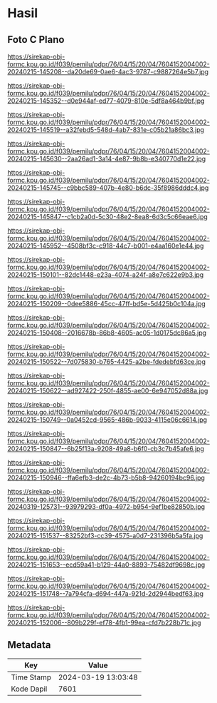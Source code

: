 # Hasil

## Foto C Plano

https://sirekap-obj-formc.kpu.go.id/f039/pemilu/pdpr/76/04/15/20/04/7604152004002-20240215-145208--da20de69-0ae6-4ac3-9787-c9887264e5b7.jpg

https://sirekap-obj-formc.kpu.go.id/f039/pemilu/pdpr/76/04/15/20/04/7604152004002-20240215-145352--d0e944af-ed77-4079-810e-5df8a464b9bf.jpg

https://sirekap-obj-formc.kpu.go.id/f039/pemilu/pdpr/76/04/15/20/04/7604152004002-20240215-145519--a32febd5-548d-4ab7-831e-c05b21a86bc3.jpg

https://sirekap-obj-formc.kpu.go.id/f039/pemilu/pdpr/76/04/15/20/04/7604152004002-20240215-145630--2aa26ad1-3a14-4e87-9b8b-e340770d1e22.jpg

https://sirekap-obj-formc.kpu.go.id/f039/pemilu/pdpr/76/04/15/20/04/7604152004002-20240215-145745--c9bbc589-407b-4e80-b6dc-35f8986dddc4.jpg

https://sirekap-obj-formc.kpu.go.id/f039/pemilu/pdpr/76/04/15/20/04/7604152004002-20240215-145847--c1cb2a0d-5c30-48e2-8ea8-6d3c5c66eae6.jpg

https://sirekap-obj-formc.kpu.go.id/f039/pemilu/pdpr/76/04/15/20/04/7604152004002-20240215-145952--4508bf3c-c918-44c7-b001-e4aa160e1e44.jpg

https://sirekap-obj-formc.kpu.go.id/f039/pemilu/pdpr/76/04/15/20/04/7604152004002-20240215-150101--82dc1448-e23a-4074-a24f-a8e7c622e9b3.jpg

https://sirekap-obj-formc.kpu.go.id/f039/pemilu/pdpr/76/04/15/20/04/7604152004002-20240215-150209--0dee5886-45cc-47ff-bd5e-5d425b0c104a.jpg

https://sirekap-obj-formc.kpu.go.id/f039/pemilu/pdpr/76/04/15/20/04/7604152004002-20240215-150408--2016678b-86b8-4605-ac05-1d0175dc86a5.jpg

https://sirekap-obj-formc.kpu.go.id/f039/pemilu/pdpr/76/04/15/20/04/7604152004002-20240215-150522--7d075830-b765-4425-a2be-fdedebfd63ce.jpg

https://sirekap-obj-formc.kpu.go.id/f039/pemilu/pdpr/76/04/15/20/04/7604152004002-20240215-150622--ad927422-250f-4855-ae00-6e947052d88a.jpg

https://sirekap-obj-formc.kpu.go.id/f039/pemilu/pdpr/76/04/15/20/04/7604152004002-20240215-150749--0a0452cd-9565-486b-9033-4115e06c6614.jpg

https://sirekap-obj-formc.kpu.go.id/f039/pemilu/pdpr/76/04/15/20/04/7604152004002-20240215-150847--6b25f13a-9208-49a8-b6f0-cb3c7b45afe6.jpg

https://sirekap-obj-formc.kpu.go.id/f039/pemilu/pdpr/76/04/15/20/04/7604152004002-20240215-150946--ffa6efb3-de2c-4b73-b5b8-94260194bc96.jpg

https://sirekap-obj-formc.kpu.go.id/f039/pemilu/pdpr/76/04/15/20/04/7604152004002-20240319-125731--93979293-df0a-4972-b954-9ef1be82850b.jpg

https://sirekap-obj-formc.kpu.go.id/f039/pemilu/pdpr/76/04/15/20/04/7604152004002-20240215-151537--83252bf3-cc39-4575-a0d7-231396b5a5fa.jpg

https://sirekap-obj-formc.kpu.go.id/f039/pemilu/pdpr/76/04/15/20/04/7604152004002-20240215-151653--ecd59a41-b129-44a0-8893-75482df9698c.jpg

https://sirekap-obj-formc.kpu.go.id/f039/pemilu/pdpr/76/04/15/20/04/7604152004002-20240215-151748--7a794cfa-d694-447a-921d-2d2944bedf63.jpg

https://sirekap-obj-formc.kpu.go.id/f039/pemilu/pdpr/76/04/15/20/04/7604152004002-20240215-152006--809b229f-ef78-4fb1-99ea-cfd7b228b71c.jpg


## Metadata

| Key        | Value               |
| ---------- | ------------------- |
| Time Stamp | 2024-03-19 13:03:48 |
| Kode Dapil | 7601                |



